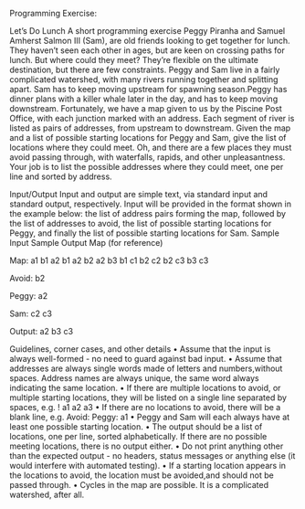 Programming Exercise:

Let’s Do Lunch
A short programming exercise Peggy Piranha and Samuel Amherst Salmon III (Sam), are old friends looking to get
together for lunch. They haven’t seen each other in ages, but are keen on crossing paths for lunch. But where could they meet? They’re flexible on the ultimate
destination, but there are few constraints. Peggy and Sam live in a fairly complicated watershed, with many rivers running
together and splitting apart. Sam has to keep moving upstream for spawning season.Peggy has dinner plans with a killer whale later in the day, and has to keep moving
downstream. Fortunately, we have a map given to us by the Piscine Post Office, with each junction marked with an address. Each segment of river is listed as pairs of
addresses, from upstream to downstream. Given the map and a list of possible starting locations for Peggy and Sam, give the list of locations where they could meet. Oh, and
there are a few places they must avoid passing through, with waterfalls, rapids, and other unpleasantness. Your job is to list the possible addresses where they could meet,
one per line and sorted by address.

Input/Output
Input and output are simple text, via standard input and standard output, respectively. Input will be provided in the format shown in the example below: the list of address pairs
forming the map, followed by the list of addresses to avoid, the list of possible starting locations for Peggy, and finally the list of possible starting locations for Sam.
Sample Input Sample Output Map (for reference)

Map:
a1 b1
a2 b1
a2 b2
a2 b3
b1 c1
b2 c2
b2 c3
b3 c3

Avoid:
b2

Peggy:
a2

Sam:
c2 c3

Output:
a2
b3
c3

Guidelines, corner cases, and other details
• Assume that the input is always well-formed - no need to guard against bad input.
• Assume that addresses are always single words made of letters and numbers,without spaces. Address names are always unique, the same word always
indicating the same location.
• If there are multiple locations to avoid, or multiple starting locations, they will be listed on a single line separated by spaces, e.g. ! a1 a2 a3
• If there are no locations to avoid, there will be a blank line, e.g.
Avoid:
Peggy:
a1
• Peggy and Sam will each always have at least one possible starting location.
• The output should be a list of locations, one per line, sorted alphabetically. If there are no possible meeting locations, there is no output either.
• Do not print anything other than the expected output - no headers, status messages or anything else (it would interfere with automated testing).
• If a starting location appears in the locations to avoid, the location must be avoided,and should not be passed through.
• Cycles in the map are possible. It is a complicated watershed, after all.
